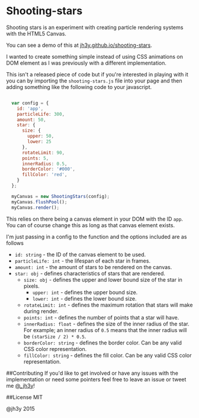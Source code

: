 # Shooting-stars

Shooting stars is an experiment with creating particle rendering systems with the HTML5 Canvas.

You can see a demo of this at [jh3y.github.io/shooting-stars](http://jh3y.github.io/shooting-stars).

I wanted to create something simple instead of using CSS animations on DOM element as I was previously with a different implementation.

This isn't a released piece of code but if you're interested in playing with it you can by importing the `shooting-stars.js` file into your page and then adding something like the following code to your javascript.

```javascript

  var config = {
    id: 'app',
    particleLife: 300,
    amount: 50,
    star: {
      size: {
        upper: 50,
        lower: 25
      },
      rotateLimit: 90,
      points: 5,
      innerRadius: 0.5,
      borderColor: '#000',
      fillColor: 'red',
    }
  };

  myCanvas = new ShootingStars(config);
  myCanvas.flushPool();
  myCanvas.render();

```
This relies on there being a canvas element in your DOM with the ID `app`. You can of course change this as long as that canvas element exists.

I'm just passing in a config to the function and the options included are as follows

* `id: string` - the ID of the canvas element to be used.
* `particleLife: int` - the lifespan of each star in frames.
* `amount: int` - the amount of stars to be rendered on the canvas.
* `star: obj` - defines characteristics of stars that are rendered.
    * `size: obj` - defines the upper and lower bound size of the star in pixels.
      * `upper: int` - defines the upper bound size.
      * `lower: int` - defines the lower bound size.
    * `rotateLimit: int` - defines the maximum rotation that stars will make during render.
    * `points: int` - defines the number of points that a star will have.
    * `innerRadius: float` - defines the size of the inner radius of the star. For example; an inner radius of `0.5` means that the inner radius will be `(starSize / 2) * 0.5`.
    * `borderColor: string` - defines the border color. Can be any valid CSS color representation.
    * `fillColor: string` - defines the fill color. Can be any valid CSS color representation.

##Contributing
If you'd like to get involved or have any issues with the implementation or need some pointers feel free to leave an issue or tweet me [@_jh3y](http://twitter.com/@_jh3y)!

##License
MIT

@jh3y 2015
